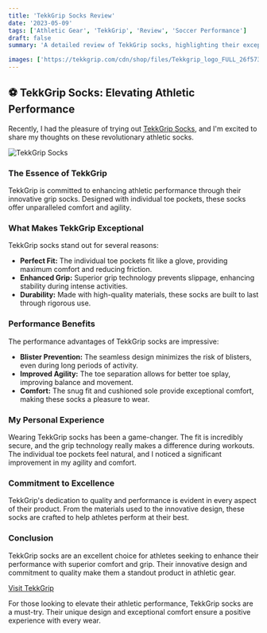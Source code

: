 ```yaml
---
title: 'TekkGrip Socks Review'
date: '2023-05-09'
tags: ['Athletic Gear', 'TekkGrip', 'Review', 'Soccer Performance']
draft: false
summary: 'A detailed review of TekkGrip socks, highlighting their exceptional fit, comfort, and performance benefits for athletes.'

images: ['https://tekkgrip.com/cdn/shop/files/Tekkgrip_logo_FULL_26f57387-066c-48a5-b061-871d07a1fc5b.webp?v=1704666554&width=180']
---
```


## ⚽ TekkGrip Socks: Elevating Athletic Performance

Recently, I had the pleasure of trying out [TekkGrip Socks](https://tekkgrip.com/), and I'm excited to share my thoughts on these revolutionary athletic socks.

![TekkGrip Socks](https://tekkgrip.com/cdn/shop/files/Tekkgrip_logo_FULL_26f57387-066c-48a5-b061-871d07a1fc5b.webp?v=1704666554&width=180)

### The Essence of TekkGrip

TekkGrip is committed to enhancing athletic performance through their innovative grip socks. Designed with individual toe pockets, these socks offer unparalleled comfort and agility.

### What Makes TekkGrip Exceptional

TekkGrip socks stand out for several reasons:

- **Perfect Fit:** The individual toe pockets fit like a glove, providing maximum comfort and reducing friction.
- **Enhanced Grip:** Superior grip technology prevents slippage, enhancing stability during intense activities.
- **Durability:** Made with high-quality materials, these socks are built to last through rigorous use.

### Performance Benefits

The performance advantages of TekkGrip socks are impressive:

- **Blister Prevention:** The seamless design minimizes the risk of blisters, even during long periods of activity.
- **Improved Agility:** The toe separation allows for better toe splay, improving balance and movement.
- **Comfort:** The snug fit and cushioned sole provide exceptional comfort, making these socks a pleasure to wear.

### My Personal Experience

Wearing TekkGrip socks has been a game-changer. The fit is incredibly secure, and the grip technology really makes a difference during workouts. The individual toe pockets feel natural, and I noticed a significant improvement in my agility and comfort.

### Commitment to Excellence

TekkGrip's dedication to quality and performance is evident in every aspect of their product. From the materials used to the innovative design, these socks are crafted to help athletes perform at their best.

### Conclusion

TekkGrip socks are an excellent choice for athletes seeking to enhance their performance with superior comfort and grip. Their innovative design and commitment to quality make them a standout product in athletic gear.

[Visit TekkGrip](https://tekkgrip.com/)

For those looking to elevate their athletic performance, TekkGrip socks are a must-try. Their unique design and exceptional comfort ensure a positive experience with every wear.